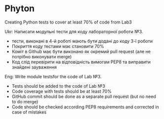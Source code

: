 # Phyton

Creating Python tests to cover at least 70% of code from Lab3



Ukr:
Написати модульні тести для коду лабораторної роботи №3.
- тести, виконані в 4-й роботі мають бути додані до коду 3-ї роботи
- Покриття коду тестами має становити 70%
- Коміт в Github має  бути виконано як окремий pull request (але не потрібно виконувати merge)
- Код слід перевірити на відповідність вимогам РЕР8 та виправити знайдені зауваження

Eng:
Write module testsfor the code of Lab №3.
- Tests should be added to the code of Lab №3
- Code coverage with tests should be at least 70%
- GitHub commit should be done as a separate pull request (but no need to do merge)
- Code should be checked according PEP8 requirements and corrected in case of mistakes
